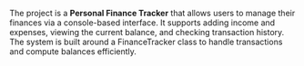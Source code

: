 The project is a **Personal Finance Tracker** that allows users to manage their finances via a console-based interface. It supports adding income and expenses, viewing the current balance, and checking transaction history. The system is built around a FinanceTracker class to handle transactions and compute balances efficiently.
